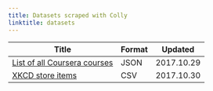 ```yaml
---
title: Datasets scraped with Colly
linktitle: datasets
---
```


| Title                                                       | Format | Updated    |
|-------------------------------------------------------------|--------|------------|
| [List of all Coursera courses](/data/coursera_courses.json) | JSON   | 2017.10.29 |
| [XKCD store items](/data/xkcd_store_items.csv)              | CSV    | 2017.10.30 |
